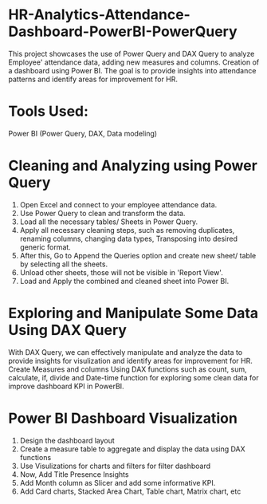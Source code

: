 # HR-Analytics-Attendance-Dashboard-PowerBI-PowerQuery
This project showcases the use of Power Query and DAX Query to analyze Employee' attendance data, adding new measures and columns. Creation of a dashboard using Power BI. 
The goal is to provide insights into attendance patterns and identify areas for improvement for HR.

# Tools Used: 
Power BI (Power Query, DAX, Data modeling)

# Cleaning and Analyzing using Power Query
1.	Open Excel and connect to your employee attendance data.
2.	Use Power Query to clean and transform the data.
3.	Load all the necessary tables/ Sheets in Power Query.
4.	Apply all necessary cleaning steps, such as removing duplicates, renaming columns, changing data types, Transposing into desired generic format.
5.	After this, Go to Append the Queries option and create new sheet/ table by selecting all the sheets.
6.	Unload other sheets, those will not be visible in 'Report View'.
7.	Load and Apply the combined and cleaned sheet into Power BI.
  

# Exploring and Manipulate Some Data Using DAX Query
With DAX Query, we can effectively manipulate and analyze the data to provide insights for visulization and identify areas for improvement for HR.
Create Measures and columns Using DAX functions such as count, sum, calculate, if, divide and Date-time function for exploring some clean data for improve dashboard KPI in PowerBI.
 

# Power BI Dashboard Visualization
1.	Design the dashboard layout
2.	Create a measure table to aggregate and display the data using DAX functions
3.	Use Visulizations for charts and filters for filter dashboard
4.	Now, Add Title Presence Insights
5.	Add Month column as Slicer and add some informative KPI.
6.	Add Card charts, Stacked Area Chart, Table chart, Matrix chart, etc


